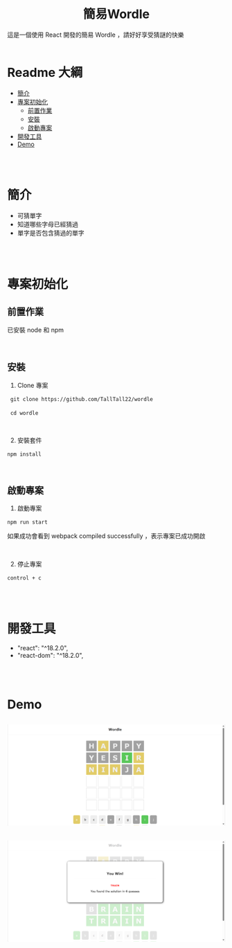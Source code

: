 <h1 align=center>簡易Wordle</h1>

這是一個使用 React 開發的簡易 Wordle ，請好好享受猜謎的快樂
<br>
<br>

# Readme 大綱
- [簡介](#簡介)
- [專案初始化](#專案初始化)
  - [前置作業](#前置作業)
  - [安裝](#安裝)
  - [啟動專案](#啟動專案)
- [開發工具](#開發工具)
- [Demo](#Demo)

<br>
<br>

# 簡介
- 可猜單字
- 知道哪些字母已經猜過
- 單字是否包含猜過的單字

<br>
<br>

# 專案初始化
## **前置作業**
已安裝 node 和 npm

<br>

## **安裝**
1. Clone 專案
```
 git clone https://github.com/TallTall22/wordle

 cd wordle
```

<br/>

2. 安裝套件
```
npm install
```

<br/>

## **啟動專案**

1. 啟動專案
```
npm run start
```

如果成功會看到 webpack compiled successfully ，表示專案已成功開啟

<br>

2. 停止專案
```
control + c
```
<br/>
<br/>


# 開發工具
- "react": "^18.2.0",
- "react-dom": "^18.2.0",

<br>
<br>

#  Demo

![猜字中](https://github.com/TallTall22/wordle/blob/main/public/image/demo-1.png)
---
![遊戲結束](https://github.com/TallTall22/wordle/blob/main/public/image/demo-2.png)
---


